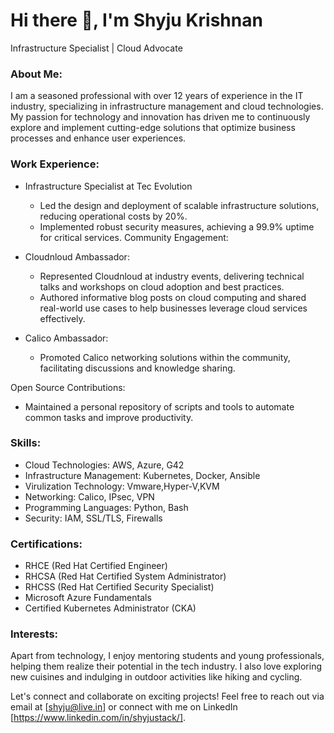 # Hi there 👋, I'm Shyju Krishnan 
Infrastructure Specialist | Cloud Advocate

### About Me:
I am a seasoned professional with over 12 years of experience in the IT industry, specializing in infrastructure management and cloud technologies. My passion for technology and innovation has driven me to continuously explore and implement cutting-edge solutions that optimize business processes and enhance user experiences.

### Work Experience:
- Infrastructure Specialist at Tec Evolution 
   - Led the design and deployment of scalable infrastructure solutions, reducing operational costs by 20%.
   - Implemented robust security measures, achieving a 99.9% uptime for critical services.
Community Engagement:
- Cloudnloud Ambassador:
   - Represented Cloudnloud at industry events, delivering technical talks and workshops on cloud adoption and best practices.
   - Authored informative blog posts on cloud computing and shared real-world use cases to help businesses leverage cloud services effectively.

- Calico Ambassador:
   - Promoted Calico networking solutions within the community, facilitating discussions and knowledge sharing.
   
Open Source Contributions:
- Maintained a personal repository of scripts and tools to automate common tasks and improve productivity.


### Skills:
- Cloud Technologies: AWS, Azure, G42
- Infrastructure Management: Kubernetes, Docker, Ansible
- Virulization Technology: Vmware,Hyper-V,KVM
- Networking: Calico, IPsec, VPN
- Programming Languages: Python, Bash
- Security: IAM, SSL/TLS, Firewalls
  
### Certifications:
- RHCE (Red Hat Certified Engineer)
- RHCSA (Red Hat Certified System Administrator)
- RHCSS (Red Hat Certified Security Specialist)
- Microsoft Azure Fundamentals
- Certified Kubernetes Administrator (CKA)

### Interests:
Apart from technology, I enjoy mentoring students and young professionals, helping them realize their potential in the tech industry. I also love exploring new cuisines and indulging in outdoor activities like hiking and cycling.

Let's connect and collaborate on exciting projects! Feel free to reach out via email at [shyju@live.in] or connect with me on LinkedIn [https://www.linkedin.com/in/shyjustack/].






